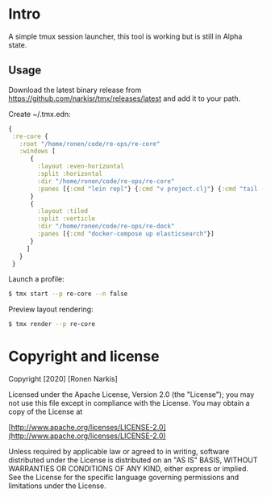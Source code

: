 # Intro

A simple tmux session launcher, this tool is working but is still in Alpha state.

## Usage

Download the latest binary release from https://github.com/narkisr/tmx/releases/latest and add it to your path.

Create ~/.tmx.edn:

```clojure
{
 :re-core {
   :root "/home/ronen/code/re-ops/re-core"
   :windows [
      {
        :layout :even-horizontal
        :split :horizontal
        :dir "/home/ronen/code/re-ops/re-core"
        :panes [{:cmd "lein repl"} {:cmd "v project.clj"} {:cmd "tail -f re-core.log"}]
      }
      {
        :layout :tiled
        :split :verticle
        :dir "/home/ronen/code/re-ops/re-dock"
        :panes [{:cmd "docker-compose up elasticsearch"}]
      }
     ]
   }
 }
```

Launch a profile:

```bash
$ tmx start --p re-core --n false
```

Preview layout rendering:

```bash
$ tmx render --p re-core
```

# Copyright and license

Copyright [2020] [Ronen Narkis]

Licensed under the Apache License, Version 2.0 (the "License");
you may not use this file except in compliance with the License.
You may obtain a copy of the License at

  [http://www.apache.org/licenses/LICENSE-2.0](http://www.apache.org/licenses/LICENSE-2.0)

Unless required by applicable law or agreed to in writing, software
distributed under the License is distributed on an "AS IS" BASIS,
WITHOUT WARRANTIES OR CONDITIONS OF ANY KIND, either express or implied.
See the License for the specific language governing permissions and
limitations under the License.
